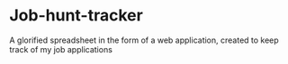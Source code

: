 # Job-hunt-tracker
A glorified spreadsheet in the form of a web application, created to keep track of my job applications
